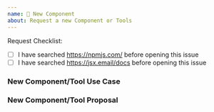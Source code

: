 ```yaml
---
name: 🔌 New Component
about: Request a new Component or Tools
---
```


<!--
  ⚡️ katchow! We 💛 issues.

  Please - do not - remove this template.
  Please - do not - skip or remove parts of this template.
  Or your issue may be closed.

  👉🏽 Need help or tech support? Please don't open an issue!
  Head to https://discord.gg/FywZN57mTg or start a Discussion https://github.com/messageraft/email-craft/discussions

  ❤️ Email Craft? Please consider sponsoring our maintainers or telling others about us!
-->

Request Checklist:

<!--
  Required Steps Before Opening This Issue
  Please [x] check the boxes to acknowledge you have performed these tasks
-->

- [ ] I have searched https://npmjs.com/ before opening this issue
- [ ] I have searched https://jsx.email/docs before opening this issue

### New Component/Tool Use Case

<!--
  Please describe the need for the new plugin, how it makes
  sense for your scenario, or other information that describes
  the community need for this plugin.

  Screenshots are great if you have them.
  Code is great to see if you can provide snippets.
-->

### New Component/Tool Proposal

<!--
  Use this area to describe how the new plugin might behave,
  options that it might have, or other resources that might
  be useful to the plugin you're proposing.
-->
